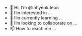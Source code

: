 - 👋 Hi, I’m @inhyeokJeon
- 👀 I’m interested in ...
- 🌱 I’m currently learning ...
- 💞️ I’m looking to collaborate on ...
- 📫 How to reach me ...

<!---
inhyeokJeon/inhyeokJeon is a ✨ special ✨ repository because its `README.md` (this file) appears on your GitHub profile.
You can click the Preview link to take a look at your changes.
--->

